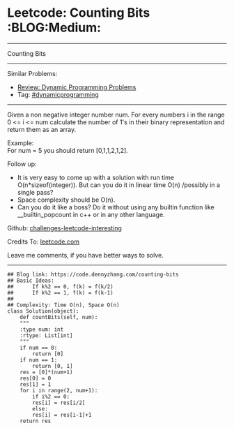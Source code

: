 
# Leetcode: Counting Bits     :BLOG:Medium:

---

Counting Bits  

---

Similar Problems:  

-   [Review: Dynamic Programming Problems](https://code.dennyzhang.com/review-dynamicprogramming)
-   Tag: [#dynamicprogramming](https://code.dennyzhang.com/tag/dynamicprogramming)

---

Given a non negative integer number num. For every numbers i in the range 0 <= i <= num calculate the number of 1's in their binary representation and return them as an array.  

Example:  
For num = 5 you should return [0,1,1,2,1,2].  

Follow up:  

-   It is very easy to come up with a solution with run time O(n\*sizeof(integer)). But can you do it in linear time O(n) /possibly in a single pass?
-   Space complexity should be O(n).
-   Can you do it like a boss? Do it without using any builtin function like \_\_builtin\_popcount in c++ or in any other language.

Github: [challenges-leetcode-interesting](https://github.com/DennyZhang/challenges-leetcode-interesting/tree/master/problems/counting-bits)  

Credits To: [leetcode.com](https://leetcode.com/problems/counting-bits/description/)  

Leave me comments, if you have better ways to solve.  

---

    ## Blog link: https://code.dennyzhang.com/counting-bits
    ## Basic Ideas:
    ##      If k%2 == 0, f(k) = f(k/2)
    ##      If k%2 == 1, f(k) = f(k-1)
    ##
    ## Complexity: Time O(n), Space O(n)
    class Solution(object):
        def countBits(self, num):
    	"""
    	:type num: int
    	:rtype: List[int]
    	"""
    	if num == 0:
    	    return [0]
    	if num == 1:
    	    return [0, 1]
    	res = [0]*(num+1)
    	res[0] = 0
    	res[1] = 1
    	for i in range(2, num+1):
    	    if i%2 == 0:
    		res[i] = res[i/2]
    	    else:
    		res[i] = res[i-1]+1
    	return res

